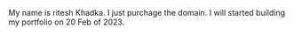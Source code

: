 My name is ritesh Khadka. I just purchage the domain. I will started building my portfolio on 20 Feb of 2023.
